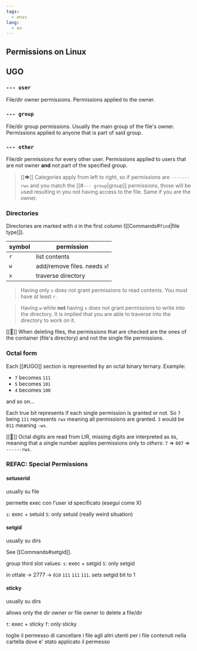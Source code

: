 ```yaml
---
tags:
  - envs
lang:
  - en
---
```


## Permissions on Linux

## UGO

### `--- user`

File/dir owner permissions. Permissions applied to the owner.

### `--- group`

File/dir group permissions. Usually the main group of the file's owner. Permissions applied to anyone that is part of said group.

### `--- other`

File/dir permissions for every other user. Permissions applied to users that are not owner **and** not part of the specified group.

> [[👁️]] Categories apply from left to right, so if permissions are `-------rwx` and you match the [[#`--- group`|group]] permissions, those will be used resulting in you not having access to the file. Same if you are the owner.

### Directories

Directories are marked with `d` in the first column ([[Commands#`find`|file type]]).

| symbol | permission                   |
| ------ | ---------------------------- |
| `r`    | list contents                |
| `w`    | add/remove files. needs `x`! |
| `x`    | traverse directory           |

> Having only `x` does not grant permissions to read contents. You must have at least `r`.

> Having `w` while **not** having `x` does not grant permissions to write into the directory. It is implied that you are able to traverse into the directory to work on it.

[[🚨]] When deleting files, the permissions that are checked are the ones of the container (file's directory) and not the single file permissions.

### Octal form

Each [[#UGO]] section is represented by an octal binary ternary. Example:

- `7` becomes `111`
- `5` becomes `101`
- `4` becomes `100`

and so on...

Each true bit represents if each single permission is granted or not. So `7` being `111` represents `rwx` meaning all permissions are granted. `3` would be `011` meaning `-wx`.

[[🚨]] Octal digits are read from LtR, missing digits are interpreted as `0`s, meaning that a single number applies permissions only to _others_: `7` => `007` => `------rwx`.

### REFAC: Special Permissions

#### setuserid

usually su file

permette exec con l'user id specificato (esegui come X)

`s`: exec + setuid
`S`: only setuid (really weird situation)

#### setgid

usually su dirs

See [[Commands#setgid]].

group third slot values:
`s`: exec + setgid
`S`: only setgid

in ottale -> 2777 -> `010` `111` `111` `111`. sets setgid bit to 1

#### sticky

usually su dirs

 allows only the dir owner or file owner to delete a file/dir

`t`: exec + sticky
`T`: only sticky

toglie il permesso di cancellare i file agli altri utenti per i file contenuti nella cartella dove e' stato applicato il permesso
